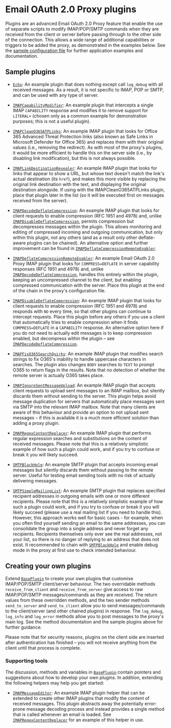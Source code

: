 # Email OAuth 2.0 Proxy plugins
Plugins are an advanced Email OAuth 2.0 Proxy feature that enable the use of separate scripts to modify IMAP/POP/SMTP commands when they are received from the client or server before passing through to the other side of the connection.
This allows a wide range of additional capabilities or triggers to be added the proxy, as demonstrated in the examples below.
See the [sample configuration file](../emailproxy.config#L42) for further application examples and documentation.


## Sample plugins
- [`Echo`](plugins/Echo.py): An example plugin that does nothing except call `log_debug` with all received messages.
As a result, it is not specific to IMAP, POP or SMTP, and can be used with any type of server.

- [`IMAPCapabilityModifier`](plugins/IMAPCapabilityModifier.py): An example plugin that intercepts a single IMAP `CAPABILITY` response and modifies it to remove support for `LITERAL+` (chosen only as a common example for demonstration purposes; this is not a useful plugin).

- [`IMAPCleanO365ATPLinks`](plugins/IMAPCleanO365ATPLinks.py): An example IMAP plugin that looks for Office 365 Advanced Threat Protection links (also known as Safe Links in Microsoft Defender for Office 365) and replaces them with their original values (i.e., removing the redirect).
As with most of the proxy's plugins, it would be more efficient to handle this on the server side (i.e., by disabling link modification), but this is not always possible.

- [`IMAPLinkDestinationRevealer`](plugins/IMAPLinkDestinationRevealer.py): An example IMAP plugin that looks for links that appear to show a URL, but whose text doesn't match the link's actual destination (its `href`), and makes this more visible by replacing the original link destination with the text, and displaying the original destination alongside.
If using with the IMAPCleanO365ATPLinks plugin, place that plugin later in the list (so it will be executed first on messages received from the server).

- [`IMAPDecodeDeflateCompression`](plugins/IMAPDecodeDeflateCompression.py): An example IMAP plugin that looks for client requests to enable compression (RFC 1951 and 4978) and, unlike [`IMAPDisableDeflateCompression`](plugins/IMAPDisableDeflateCompression.py), permits compression but decompresses messages within the plugin.
This allows monitoring and editing of compressed incoming and outgoing communication, but only within this plugin, not any others (and as a result only other deflate-aware plugins can be chained).
An alternative option and further improvement can be found in [`IMAPDeflateCompressionRemoteEnabler`](plugins/IMAPDeflateCompressionRemoteEnabler.py).

- [`IMAPDeflateCompressionRemoteEnabler`](plugins/IMAPDeflateCompressionRemoteEnabler.py): An example Email OAuth 2.0 Proxy IMAP plugin that looks for `COMPRESS=DEFLATE` in server capability responses (RFC 1951
and 4978) and, unlike [`IMAPDecodeDeflateCompression`](plugins/IMAPDecodeDeflateCompression.py), handles this entirely within the plugin, keeping an uncompressed channel to the client, but enabling compressed communication with the server.
Place this plugin at the end of the chain in the proxy's configuration file.

- [`IMAPDisableDeflateCompression`](plugins/IMAPDisableDeflateCompression.py): An example IMAP plugin that looks for client requests to enable compression (RFC 1951 and 4978) and responds with `NO` every time, so that other plugins can continue to intercept requests.
Place this plugin before any others if you use a client that automatically tries to enable compression when it finds `COMPRESS=DEFLATE` in a `CAPABILITY` response.
An alternative option here if you do not need to actually edit messages is to keep compression enabled, but decompress within the plugin – see [`IMAPDecodeDeflateCompression`](plugins/IMAPDecodeDeflateCompression.py).

- [`IMAPFixO365SearchQuirks`](plugins/IMAPFixO365SearchQuirks.py): An example IMAP plugin that modifies search strings to fix O365's inability to handle uppercase characters in searches.
The plugin also changes `BODY` searches to `TEXT` to prompt O365 to return flags in the results.
Note that no detection of whether the remote server is actually O365 takes place.

- [`IMAPIgnoreSentMessageUpload`](plugins/IMAPIgnoreSentMessageUpload.py): An example IMAP plugin that accepts client requests to upload sent messages to an IMAP mailbox, but silently discards them without sending to the server.
This plugin helps avoid message duplication for servers that automatically place messages sent via SMTP into the relevant IMAP mailbox.
Note that many clients are aware of this behaviour and provide an option to not upload sent messages – if this is available it is a much more efficient solution than adding a proxy plugin.

- [`IMAPRegexContentReplacer`](plugins/IMAPRegexContentReplacer.py): An example IMAP plugin that performs regular expression searches and substitutions on the content of received messages.
Please note that this is a relatively simplistic example of how such a plugin could work, and if you try to confuse or break it you will likely succeed.

- [`SMTPBlackHole`](plugins/SMTPBlackHole.py): An example SMTP plugin that accepts incoming email messages but silently discards them without passing to the remote server.
Useful for testing email sending tools with no risk of actually delivering messages.

- [`SMTPSimpleMailingList`](plugins/SMTPSimpleMailingList.py): An example SMTP plugin that replaces specified recipient addresses in outgoing emails with one or more different recipients.
Please note that this is a relatively simplistic example of how such a plugin could work, and if you try to confuse or break it you will likely succeed (please use a real mailing list if you need to handle this).
However, this approach works well for basic cases - for example, when you often find yourself sending an email to the same addresses, you can consolidate the group into a single address and never forget any recipients.
Recipients themselves only ever see the real addresses, not your list, so there is no danger of replying to an address that does not exist.
It recommended to chain with [`SMTPBlackHole`](plugins/SMTPBlackHole.py) and enable debug mode in the proxy at first use to check intended behaviour.


## Creating your own plugins
Extend [`BasePlugin`](plugins/BasePlugin.py) to create your own plugins that customise IMAP/POP/SMTP client/server behaviour.
The two overridable methods `receive_from_client` and `receive_from_server` give access to raw IMAP/POP/SMTP messages/commands as they are received.
The return values from these overridden methods, and the two sender methods `send_to_server` and `send_to_client` allow you to send messages/commands to the client/server (and other chained plugins) in response.
The `log_debug`, `log_info` and `log_error` methods allow you to post messages to the proxy's main log.
See the method documentation and the sample plugins above for further guidance.

Please note that for security reasons, plugins on the client side are inserted after authentication has finished – you will not receive anything from the client until that process is complete.

### Supporting tools
The discussion, methods and variables in [`BasePlugin`](plugins/BasePlugin.py) contain pointers and suggestions about how to develop your own plugins.
In addition, extending the following helpers may help you get started:

- [`IMAPMessageEditor`](plugins/IMAPMessageEditor.py): An example IMAP plugin helper that can be extended to create other IMAP plugins that modify the content of received messages.
This plugin abstracts away the potentially error-prone message decoding process and instead provides a single method that is called whenever an email is loaded.
See [`IMAPRegexContentReplacer`](plugins/IMAPRegexContentReplacer.py) for an example of this helper in use.

